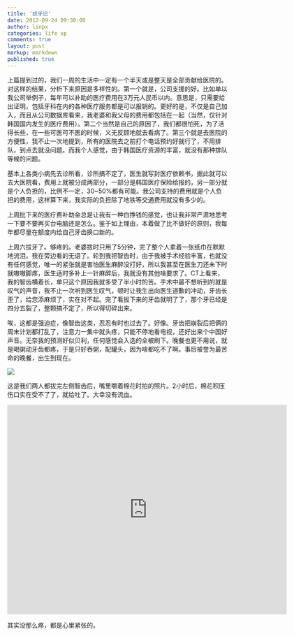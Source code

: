```yaml
---
title: '拔牙记'
date: 2012-09-24 09:30:00
author: linpx
categories: life xp 
comments: true
layout: post
markup: markdown
published: true
---
```

上篇提到过的，我们一周的生活中一定有一个半天或是整天是全部贡献给医院的。对这样的结果，分析下来原因是多样性的。第一个就是，公司支援的好。比如单以我公司举例子，每年可以补助的医疗费用在3万元人民币以内。意思是，只需要给出证明，包括牙科在内的各种医疗服务都是可以报销的。更好的是，不仅是自己加入，而且从公司数据库看来，我老婆和我父母的费用都包括在一起（当然，仅针对韩国国内发生的医疗费用）。第二个当然是自己的原因了，我们都很怕死，为了活得长些，在一些可医可不医的时候，义无反顾地就去看病了。第三个就是去医院的方便性，我不止一次地提到，所有的医院去之前打个电话预约好就行了，不用排队，到点去就没问题。而我个人感觉，由于韩国医疗资源的丰富，就没有那种排队等候的问题。

基本上各类小病先去诊所看，诊所搞不定了，医生就写封医疗依赖书，据此就可以去大医院看，费用上就被分成两部分，一部分是韩国医疗保险给报的，另一部分就是个人负担的，比例不一定，30~50%都有可能。我公司支持的费用就是个人负担的费用，这样算下来，我实际的负担除了地铁等交通费用就没有多少的。

上周批下来的医疗费补助金总是让我有一种白挣钱的感觉，也让我非常严肃地思考一下要不要再买台电脑还是怎么。鉴于如上理由，本着做了比不做好的原则，我每年都尽量在额度内给自己牙齿换口新的。

上周六拔牙了。够疼的。老婆拔时只用了5分钟，完了整个人拿着一张纸巾在默默地流泪。我在旁边看的无语了。轮到我把智齿时，由于我被手术经验丰富，也就没有任何感觉，唯一的紧张就是害怕医生麻醉没打好，所以我甚至在医生刀还未下时就嗷嗷脚疼，医生适时多补上一针麻醉后，我就没有其他啥要求了。CT上看来，我的智齿横着长，单只这个原因我就多受了半小时的苦。手术中最不想听到的就是叹气的声音，我不止一次听到医生叹气，顿时让我生出向医生道歉的冲动，牙齿长歪了，给您添麻烦了，实在对不起。完了看拔下来的牙齿就明了了，那个牙已经是四分五裂了，整颗搞不定了，所以得切碎出来。

唉，这都是强迫症，像智齿这类，忍忍有时也过去了。好像。牙齿把崩裂后把俩的周末计划都打乱了，注意力一集中就头疼，只能不停地看电视，还好出来个中国好声音。无奈我的预测好似贝利，任何感觉会入选的全被刷下。晚餐也更不用说，就是喝粥动牙齿都疼，于是只好吞粥，配罐头，因为啥都吃不了啊。事后被誉为最苦命的晚餐，出生到现在。

![]( http://farm9.staticflickr.com/8175/8017883611_e7311bc16d_z.jpg)

这是我们两人都拔完左侧智齿后，嘴里嚼着棉花时拍的照片。2小时后，棉花积压伤口实在受不了了，就给吐了。大幸没有流血。

<iframe width="640" height="480" src="
http://www.youtube.com/embed/CAQkxtPprhY" frameborder="0"
allowfullscreen></iframe>

其实没那么疼，都是心里紧张的。
